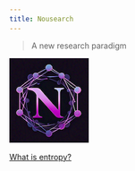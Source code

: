 ```yaml
---
title: Nousearch
---
```

>  A new research paradigm

![nous2](assets/images/nous2.png)

[What is entropy?](blog/2024-09-26-what-is-entropy.md)